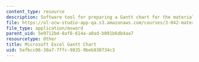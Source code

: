 ```yaml
---
content_type: resource
description: Software tool for preparing a Gantt chart for the materials project laboratory.
file: https://ol-ocw-studio-app-qa.s3.amazonaws.com/courses/3-042-materials-project-laboratory-spring-2008/5efbcc0638a77ffc98359beb830734c3_gantt.xls
file_type: application/msword
parent_uid: 5e9712bd-8af8-614a-a0ad-b091b6db4aa7
resourcetype: Other
title: Microsoft Excel Gantt Chart
uid: 5efbcc06-38a7-7ffc-9835-9beb830734c3
---
```

